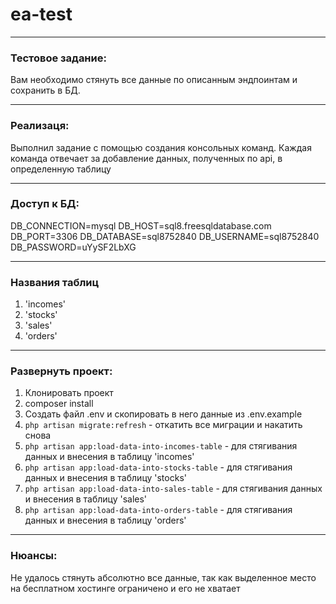# ea-test
___
### Тестовое задание: 

Вам необходимо стянуть все данные по описанным эндпоинтам и сохранить в БД.
___
### Реализаця:

Выполнил задание с помощью создания консольных команд. Каждая команда отвечает за добавление данных, полученных по api, в определенную таблицу
___

### Доступ к БД:
DB_CONNECTION=mysql
DB_HOST=sql8.freesqldatabase.com
DB_PORT=3306
DB_DATABASE=sql8752840
DB_USERNAME=sql8752840
DB_PASSWORD=uYySF2LbXG
___
### Названия таблиц
1. 'incomes'
2. 'stocks'
3. 'sales'
4. 'orders'
___
### Развернуть проект:
1. Клонировать проект
2. composer install
3. Создать файл .env и скопировать в него данные из .env.example
4. ```php artisan migrate:refresh``` - откатить все миграции и накатить снова
5. ```php artisan app:load-data-into-incomes-table``` - для стягивания данных и внесения в таблицу 'incomes'
6. ```php artisan app:load-data-into-stocks-table``` - для стягивания данных и внесения в таблицу 'stocks'
7. ```php artisan app:load-data-into-sales-table``` - для стягивания данных и внесения в таблицу 'sales'
8. ```php artisan app:load-data-into-orders-table``` - для стягивания данных и внесения в таблицу 'orders'
___
### Нюансы:
Не удалось стянуть абсолютно все данные, так как выделенное место на бесплатном хостинге ограничено и его не хватает


